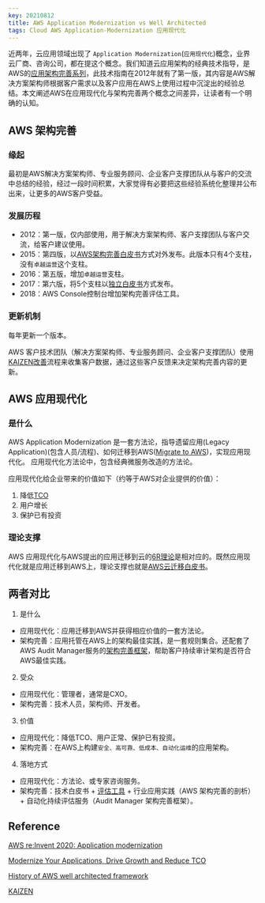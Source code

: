 ```yaml
---
key: 20210812
title: AWS Application Modernization vs Well Architected
tags: Cloud AWS Application-Modernization 应用现代化
---
```


近两年，云应用领域出现了 ```Application Modernization```(```应用现代化```)概念，业界云厂商、咨询公司，都在提这个概念。我们知道云应用架构的经典技术指导，是AWS的[应用架构完善系列](https://aws.amazon.com/cn/architecture/well-architected/)，此技术指南在2012年就有了第一版，其内容是AWS解决方案架构师根据客户需求以及客户应用在AWS上使用过程中沉淀出的经验总结。本文阐述AWS在应用现代化与架构完善两个概念之间差异，让读者有一个明确的认知。<!--more-->

## AWS 架构完善

### 缘起

最初是AWS解决方案架构师、专业服务顾问、企业客户支撑团队从与客户的交流中总结的经验，经过一段时间积累，大家觉得有必要把这些经验系统化整理并公布出来，让更多的AWS客户受益。

### 发展历程

- 2012：第一版，仅内部使用，用于解决方案架构师、客户支撑团队与客户交流，给客户建议使用。
- 2015：第四版，以[AWS架构完善白皮书](https://d1.awsstatic.com/whitepapers/architecture/AWS_Well-Architected_Framework.pdf)方式对外发布。此版本只有4个支柱，没有```卓越运营```这个支柱。
- 2016：第五版，增加```卓越运营```支柱。
- 2017：第六版，将5个支柱以[独立白皮书](https://aws.amazon.com/cn/whitepapers/?whitepapers-main.sort-by=item.additionalFields.sortDate&whitepapers-main.sort-order=desc&awsf.whitepapers-content-category=content-category%23well-arch-framework&whitepapers-main.q=pillar&whitepapers-main.q_operator=AND&awsf.whitepapers-content-type=*all&awsf.whitepapers-tech-category=*all&awsf.whitepapers-industries=*all&awsf.whitepapers-business-category=*all&awsf.whitepapers-global-methodology=*all)方式发布。
- 2018：AWS Console控制台增加架构完善评估工具。

### 更新机制

每年更新一个版本。

AWS 客户技术团队（解决方案架构师、专业服务顾问、企业客户支撑团队）使用[KAIZEN改善](https://www.kaizen.com/what-is-kaizen.html)流程来收集客户数据，通过这些客户反馈来决定架构完善内容的更新。

## AWS 应用现代化

### 是什么

AWS Application Modernization 是一套方法论，指导遗留应用(Legacy Application)(包含人员/流程)、如何迁移到AWS([Migrate to AWS](https://aws.amazon.com/cloud-migration/))，实现应用现代化。
应用现代化方法论中，包含经典微服务改造的方法论。

应用现代化给企业带来的价值如下（约等于AWS对企业提供的价值）：

1. 降低[TCO](https://aws.amazon.com/economics/)
2. 用户增长
3. 保护已有投资

### 理论支撑

AWS 应用现代化与AWS提出的应用迁移到云的[6R理论](https://docs.aws.amazon.com/whitepapers/latest/aws-migration-whitepaper/the-6-rs-6-application-migration-strategies.html)是相对应的。既然应用现代化就是应用迁移到AWS上，理论支撑也就是[AWS云迁移白皮书](https://docs.aws.amazon.com/whitepapers/latest/aws-migration-whitepaper/welcome.html)。

## 两者对比

1. 是什么

- 应用现代化：应用迁移到AWS并获得相应价值的一套方法论。
- 架构完善：应用托管在AWS上的架构最佳实践，是一套规则集合。还配套了AWS Audit Manager服务的[架构完善框架](https://docs.aws.amazon.com/audit-manager/latest/userguide/well-architected.html)，帮助客户持续审计架构是否符合AWS最佳实践。

2. 受众

- 应用现代化：管理者，通常是CXO。
- 架构完善：技术人员，架构师、开发者。

3. 价值

- 应用现代化：降低TCO、用户正常、保护已有投资。
- 架构完善：在AWS上构建```安全、高可靠、低成本、自动化运维```的应用架构。

4. 落地方式

- 应用现代化：方法论、或专家咨询服务。
- 架构完善：技术白皮书 + [评估工具](https://aws.amazon.com/cn/well-architected-tool/) + 行业应用实践（AWS 架构完善的剖析） + 自动化持续评估服务（Audit Manager 架构完善框架）。

## Reference

[AWS re:Invent 2020: Application modernization](https://www.youtube.com/watch?v=CdEDhWdmutQ)

[Modernize Your Applications, Drive Growth and Reduce TCO](https://aws.amazon.com/cn/enterprise/modernization/)

[History of AWS well architected framework](https://aws.amazon.com/cn/blogs/architecture/announcing-the-new-version-of-the-well-architected-framework/)

[KAIZEN](https://www.kaizen.com/what-is-kaizen.html)
